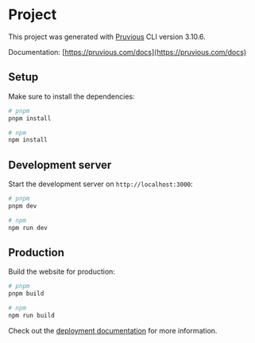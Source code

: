 # Project
This project was generated with [Pruvious](https://pruvious.com) CLI version 3.10.6.

Documentation: [https://pruvious.com/docs](https://pruvious.com/docs)

## Setup

Make sure to install the dependencies:

```bash
# pnpm
pnpm install

# npm
npm install
```

## Development server

Start the development server on `http://localhost:3000`:

```bash
# pnpm
pnpm dev

# npm
npm run dev
```

## Production

Build the website for production:

```bash
# pnpm
pnpm build

# npm
npm run build
```

Check out the [deployment documentation](https://pruvious.com/docs/deployment) for more information.
